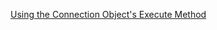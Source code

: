 
[Using the Connection Object's Execute Method](https://msdn.microsoft.com/en-us/library/aa260806(v=vs.60).aspx)
